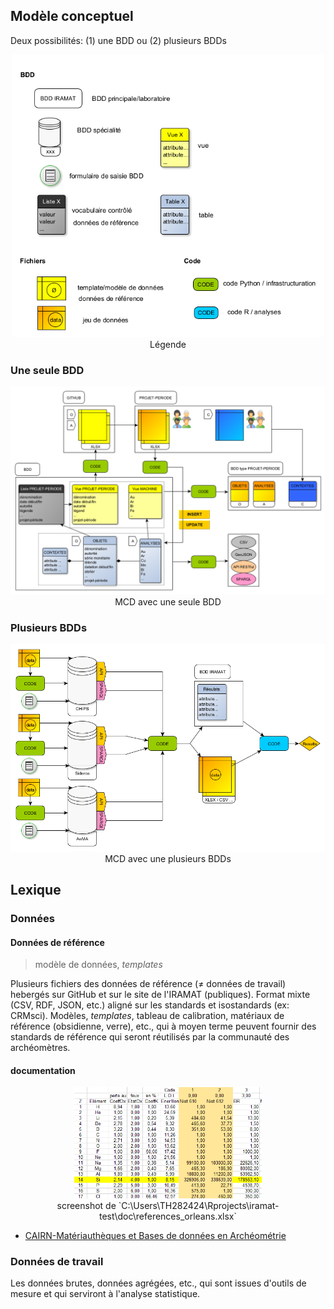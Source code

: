 
## Modèle conceptuel

Deux possibilités: (1) une BDD ou (2) plusieurs BDDs

<p align="center">
  <img src="_erd\legend.png" width="500">
  <br>
    Légende
</p>


### Une seule BDD

<p align="center">
  <img src="_erd\bdd_uni.png" width="700">
  <br>
    MCD avec une seule BDD
</p>

### Plusieurs BDDs

<p align="center">
  <img src="_erd\bdd_pluri.png" width="700">
  <br>
    MCD avec une plusieurs BDDs
</p>



## Lexique

### Données

#### Données de référence
> modèle de données, *templates*

Plusieurs fichiers des données de référence (≠ données de travail) hebergés sur GitHub et sur le site de l'IRAMAT (publiques). Format mixte (CSV, RDF, JSON, etc.) aligné sur les standards et isostandards (ex: CRMsci). Modèles, *templates*, tableau de calibration, matériaux de référence (obsidienne, verre), etc., qui à moyen terme peuvent fournir des standards de référence qui seront réutilisés par la communauté des archéomètres. 

#### documentation

<p align="center">
  <img src="image.png" width="300">
  <br>
    screenshot de `C:\Users\TH282424\Rprojects\iramat-test\doc\references_orleans.xlsx`
</p>


* [CAIRN-Matériauthèques et Bases de données en Archéométrie](https://archeometrie.cnrs.fr/vers-lelaboration-et-le-partage-dun-thesaurus-et-dun-schema-conceptuel-de-donnees-de-materiautheque/)

### Données de travail

Les données brutes, données agrégées, etc., qui sont issues d'outils de mesure et qui serviront à l'analyse statistique.


